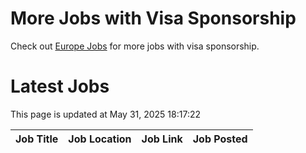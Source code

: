 # More Jobs with Visa Sponsorship

Check out [Europe Jobs](https://github.com/sureshparimi/europejobs#latest-jobs) for more jobs with visa sponsorship.

# Latest Jobs

This page is updated at May 31, 2025 18:17:22

| Job Title | Job Location | Job Link | Job Posted |
| --- | --- | --- | --- |
